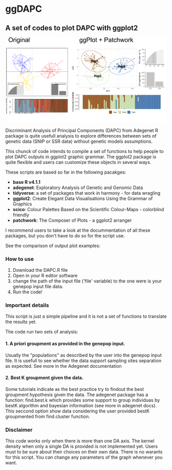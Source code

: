 # ggDAPC

## A set of codes to plot DAPC with ggplot2

![Comparison of plots](./images/comparison.png)

Discriminant Analysis of Principal Components (DAPC) from Adegenet R package is quite usefull analysis to explore differences between sets of genetic data (SNIP or SSR data) without genetic models assumptions.

This chunck of code intends to compile a set of functions to help people to plot DAPC outputs in ggplot2 graphic grammar.
The ggplot2 package is quite flexible and users can customize these objects in several ways.

These scripts are based so far in the following pacakges:

 - **base R v4.1.1**    
  - **adegenet**: Exploratory Analysis of Genetic and Genomic Data    
  - **tidyverse**: a set of packages that work in harmony - for data wragling    
  - **ggplot2**: Create Elegant Data Visualisations Using the Grammar of Graphics    
  - **scico**: Colour Palettes Based on the Scientific Colour-Maps - colorblind friendly    
  - **patchwork**: The Composer of Plots - a ggplot2 arranger    


I recommend users to take a look at the docummentation of all these packages, but you don't have to do so for the script use.

See the comparison of output plot examples:

### How to use

1. Download the DAPC.R file 
2. Open in your R editor software
3. change the path of the input file ('file' variable) to the one were is your genepop input file data.
4. Run the code!

### Important details

This script is just a simple pipeline and it is not a set of functions to translate the results yet.

The code run two sets of analysis:

#### 1. A priori groupment as provided in the genepop input. 

   Usually the "populations" as described by the user into the genepop input file. It is usefull to see whether the data support sampling sites separation as expected. See more in the Adegenet documentation

#### 2. Best K groupment given the data.  

   Some tutorials indicate as the best practice try to findout the best groupment hypothesis given the data. The adegenet package has a function: find.best.k which provides some support to group individuas by bestK algorithm and bayesian information (see more in adegenet docs).
   This seccond option show data considering the user provided bestK groupmented from find.cluster function.
    
### Disclaimer

This code works only when there is more than one DA axis. The kernel density when only a single DA is provided is not implemented yet.
Users must to be sure about their choices on their own data. There is no warants for this script.
You can change any parameters of the graph whenever you want.


